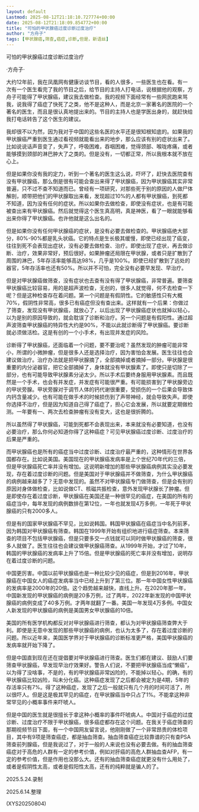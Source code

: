 ```yaml
---
layout: default
Lastmod: 2025-08-12T21:18:10.727774+00:00
date: 2025-08-12T21:18:09.854772+00:00
title: "可怕的甲状腺癌过度诊断过度治疗"
author: "方舟子"
tags: [甲状腺癌,筛查,癌症,诊断,但是，新语丝]
---
```


可怕的甲状腺癌过度诊断过度治疗

·方舟子·

大约12年前，我在凤凰网有健康访谈节目，看的人很多，一些医生也在看。有一次有一个医生看完了我的节目之后，给节目的主持人打电话，说根据他的观察，方舟子可能得了甲状腺癌，建议我去做检查。我的视频下面经常有一些网民跑来骂我，说我得了癌症了快死了之类，他不是这种人，而是北京一家著名的医院的一个著名的医生，而且是很认真地提出来的。节目的主持人也是学医出身的，就赶快给我打电话转告了这个医生的建议。

我却很不以为然，因为我对于中国的这些名医的水平还是很知根知底的。如果我的甲状腺癌严重到医生通过看视频就能看出来的地步，那么应该有别的症状出来了。比如说说话声音变了，失声了，呼吸困难，吞咽困难，觉得颈部、喉咙疼痛，或者能够摸到颈部的淋巴肿大了之类的。但是没有，一切都正常，所以我根本就不放在心上。

但是如果你没有我的定力，听到一个著名的医生这么说，吓坏了，赶快去医院查有没有甲状腺癌，那么倒是很有可能会查出来得了甲状腺癌，因为甲状腺癌其实非常普遍，只不过不查不知道而已。曾经有一项研究，对那些死于别的原因的人做尸体解剖，顺带把他们的甲状腺取出来看，发现超过10%的人都有甲状腺癌，到死都不知道，因为没有任何的症状。所以如果你去做检查，即使没有症状，也是有可能被查出来有甲状腺癌。然后就觉得这个医生真高明，真是神医，看了一眼就能够看出来你得了甲状腺癌。也许他就是这么出名的。

但是如果你没有任何甲状腺癌的症状，是没有必要去做检查的。甲状腺癌绝大部分，80%-90%都是乳头状癌。它的特点是生长极其缓慢，即使已经出现了癌变，往往到死不会表现出症状，没有必要去做检查、治疗。即使出现了症状，再去做诊断、治疗，效果非常好，预后很好。如果肿瘤还局限在甲状腺，或者只是扩散到了周围的淋巴，5年存活率能够高达98%，几乎是100%。即使已经扩散到了远处的器官，5年存活率也还有50%。所以并不可怕，完全没有必要早发现、早治疗。

但是对甲状腺癌做筛查，没有症状也去查有没有得了甲状腺癌，非常普遍。要筛查甲状腺癌比较容易，用的是超声波检查，无创的，很多人就觉得，何不去检查一下呢？但是这种检查存在着问题。第一个问题是有假阴性。它的敏感性只有大概70%，假阴性非常高，很多已有癌症但没有查出来。这样就有一个后果：你做过了筛查，发现没有甲状腺癌，就放心了，以后出现了甲状腺癌症状也就掉以轻心，以为是别的原因导致的，就会耽误了诊断和治疗。另一个问题是有假阳性。通过超声波筛查甲状腺癌的特异性大约是90%，不能以此就诊断得了甲状腺癌。要诊断就必须做活检。这是有创的一个小手术，有出现并发症的风险。

诊断得了甲状腺癌，还面临着一个问题，要不要治呢？虽然发现的肿瘤可能非常小，所谓的小微肿瘤，但是很多人还是选择治疗，因为害怕会发展。医生往往也会建议做治疗。治疗办法就是把甲状腺摘了，全部摘掉或者摘掉一部分。甲状腺是很重要的内分泌器官，把它全部摘掉了，身体就没有甲状腺素了。即使只是切除了一部分，也有可能导致甲状腺素分泌太少。所以手术后要终身服用甲状腺素。而且既然是一个手术，也会有并发症，并发症有可能很严重。有可能损害到了甲状腺旁边的甲状旁腺。甲状旁腺对于调节人体的钙代谢很重要，受损伤的一个后果会导致体内钙含量减少。也有可能在做手术的时候损伤到了声带神经，就会导致失声。即使你选择不治疗，但是因为知道自己得了癌症了，担心它会发展，所以就要定期做检测。一年要有一、两次去检查肿瘤有没有变大，这也是很折腾的。

所以虽然得了甲状腺癌，可能到死都不会表现出来，本来就没有必要知道，也没有必要治疗，那么你何必知道你得了这种癌症？可见甲状腺癌过度诊断、过度治疗的后果是严重的。

而甲状腺癌也是所有的癌症当中过度诊断、过度治疗最严重的，这种情形在世界各国都存在。比如说美国。美国现在的甲状腺癌发病率是上个世纪70年代的三倍，但是甲状腺癌死亡率并没有增加。这说明新增加的那些甲状腺癌病例其实没必要发现，存在着过度诊断的问题。但是美国对于甲状腺癌并不做筛查，为什么甲状腺癌的病例越来越多了？无意中发现的。虽然不对甲状腺癌专门做筛查，但是会有别的原因对身体做检查，比如说做CT、核磁共振检查，意外发现甲状腺长了肿瘤。但是即使存在着过度诊断，甲状腺癌在美国还是一种很罕见的癌症，在美国的所有的癌症当中，每年发现的病例数排在第12位，一年也就发现4万多例，一年死于甲状腺癌的只有2000多人。

但是有的国家甲状腺癌不罕见，比如说韩国。韩国甲状腺癌在癌症当中名列前茅，因为韩国对甲状腺癌有筛查。韩国在1999年开始有组织地进行癌症筛查。本来筛查的项目不包括甲状腺癌，但是只要多交一点钱就可以同时做甲状腺癌的筛查，很多人就做了。医生往往也会建议做甲状腺癌筛查。从1999年开始，才过了10年，韩国的甲状腺癌的发病率上升了15倍。但是甲状腺癌的死亡率并没有增加，说明存在着过度诊断的问题。

中国更厉害。中国以前甲状腺癌也是一种比较少见的癌症，但是到2016年，甲状腺癌在中国女人的癌症发病率当中已经上升到了第三位。那一年中国女性甲状腺癌的发病率是2000年的20倍。这个趋势越来越快，直线上升。在2020年那一年，中国新发现的甲状腺癌的病例是20多万例，过了两年，2022年新发现的中国甲状腺癌的病例变成了40多万例。才两年就翻了一番。美国一年发现4万多例。中国女人新发现的甲状腺癌的病例是美国男女甲状腺癌的10倍。

美国的所有医学机构都反对对甲状腺癌进行筛查，都认为对甲状腺癌筛查弊大于利。即使是无意中发现的那些甲状腺癌的病例，也认为太多了，存在着过度诊断的问题。所以近年来，美国医学界对于甲状腺癌的诊断标准更严格，美国甲状腺癌的发病率就开始下降了。

但是中国直到现在还在提倡要对甲状腺癌进行筛查。医生们都在建议、鼓励人们要筛查甲状腺癌，早发现早治疗效果好。警告人们说，不要把甲状腺癌当成“懒癌”，以为得了没啥事，不是的，有的甲状腺癌非常凶险的，不能掉以轻心。的确，有的甲状腺癌比较凶险，叫未分化癌。这种癌症发现了之后都会被定为是4期，5年的存活率只有7%。得了这种癌症，发现了之后一般就只有几个月的时间可活了，所以很吓人。但是这是极其罕见的癌症，在甲状腺癌当中只占了1%。不能拿这种非常罕见的小概率事件来吓唬人。

但是中国的医生就是很擅长于拿这种小概率的事件吓唬病人。中国对于癌症的过度诊断、过度治疗不限于甲状腺癌，很多癌症都存在这个问题。在我关于癌症筛查的那期视频节目下面，有一个中国网友留言说，他刚刚做了一个非常昂贵的体检项目，其中有9项是筛查癌症，都是抽血筛查。抽血筛查癌症比较靠谱的只有查PSA筛查前列腺癌，但是我说过了，对于一般的人来说也没有必要去做。有的抽血筛查癌症对于高危的人群有一定的参考价值，例如对肝癌的高危人群抽血查AFP，有一定的参考价值，但是作用也没那么大。还有的抽血筛查癌症就更没有什么用处了，或者是假阴性太高，或者是假阳性太高，还有的纯粹就是骗人的了。

2025.5.24.录制

2025.6.14.整理

(XYS20250804)


